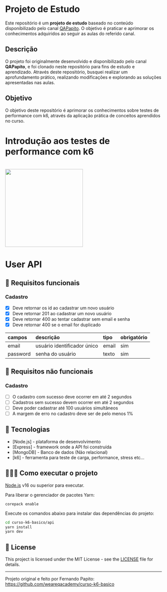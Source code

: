 # Projeto de Estudo 

Este repositório é um **projeto de estudo** baseado no conteúdo disponibilizado pelo canal [QAPapito](https://www.youtube.com/channel/UCyS67QG3w2mK9OXXVFSa-VQ). O objetivo é praticar e aprimorar os conhecimentos adquiridos ao seguir as aulas do referido canal.

## Descrição

O projeto foi originalmente desenvolvido e disponibilizado pelo canal **QAPapito**, e foi clonado neste repositório para fins de estudo e aprendizado. Através deste repositório, busquei realizar um aprofundamento prático, realizando modificações e explorando as soluções apresentadas nas aulas.

## Objetivo

O objetivo deste repositório é aprimorar os conhecimentos sobre testes de performance com k6, através da aplicação prática de conceitos aprendidos no curso.


# Introdução aos testes de performance com k6

<h1 align="left">
    <img src=".github/logo-stiker.svg" width="250px">
</h1>

# User API

## 🔖 Requisitos funcionais

### Cadastro

- [X] Deve retornar os id ao cadastrar um novo usuário
- [X] Deve retornar 201 ao cadastrar um novo usuário
- [X] Deve retornar 400 ao tentar cadastrar sem email e senha
- [X] Deve retornar 400 se o email for duplicado

| campos   | descrição                             | tipo     | obrigatório |
| :-----   | :------------------------------------ | :------- | :---------- |
| email    | usuário identificador único           | email    | sim         |
| password | senha do usuário                      | texto    | sim         |

## 🔖 Requisitos não funcionais

### Cadastro

- [ ] O cadastro com sucesso deve ocorrer em até 2 segundos
- [ ] Cadastros sem sucesso devem ocorrer em até 2 segundos
- [ ] Deve poder cadastrar até 100 usuários simultâneos
- [ ] A margem de erro no cadastro deve ser de pelo menos 1%

## 🚀 Tecnologias

- [Node.js] - plataforma de desenvolvimento
- [Express] - framework onde a API foi construída
- [MongoDB] - Banco de dados (Não relacional)
- [k6] - ferramenta para teste de carga, performance, stress etc...

## 👨🏻‍💻 Como executar o projeto

[Node.js](https://nodejs.org/) v16 ou superior para executar.

Para liberar o gerenciador de pacotes Yarn:

```
corepack enable
```

Execute os comandos abaixo para instalar das dependências do projeto:

```sh
cd curso-k6-basico/api
yarn install
yarn dev
```

## 📝 License

This project is licensed under the MIT License - see the [LICENSE](LICENSE) file for details.

---
Projeto original e feito por Fernando Papito:
https://github.com/weareqacademy/curso-k6-basico
